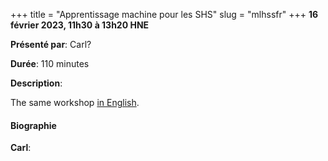 +++
title = "Apprentissage machine pour les SHS"
slug = "mlhssfr"
+++
**16 février 2023, 11h30 à 13h20 HNE**

**Présenté par**: Carl?

**Durée**: 110 minutes

**Description**:

The same workshop [in English](/mlhss).

#### Biographie

**Carl**:

<!-- {{< vimeo 690948795 >}} -->
<!-- <br> -->

<!-- - [Watch this session on Vimeo](https://vimeo.com/690948795) -->
